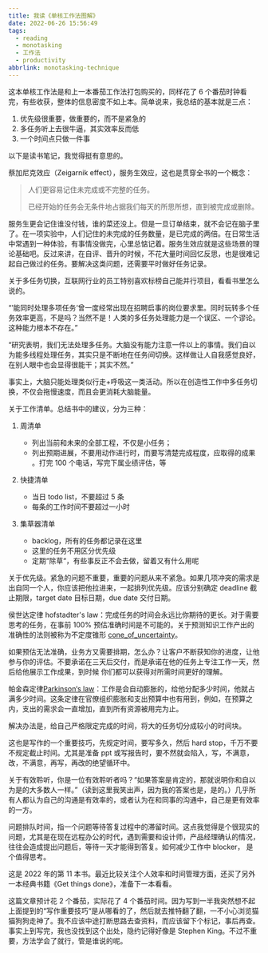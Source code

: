 ```yaml
---
title: 我读《单核工作法图解》
date: 2022-06-26 15:56:49
tags:
  - reading
  - monotasking
  - 工作法
  - productivity
abbrlink: monotasking-technique
---
```


这本单核工作法是和上一本番茄工作法打包购买的，同样花了 6 个番茄时钟看完，有些收获，整体的信息密度不如上本。简单说来，我总结的基本就是三点：

1. 优先级很重要，做重要的，而不是紧急的
2. 多任务听上去很牛逼，其实效率反而低
3. 一个时间点只做一件事

以下是读书笔记，我觉得挺有意思的。

蔡加尼克效应（Zeigarnik effect），服务生效应，这也是贯穿全书的一个概念：

> 人们更容易记住未完成或不完整的任务。
>
> 已经开始的任务会无条件地占据我们每天的所思所想，直到被完成或删除。

服务生更会记住谁没付钱，谁的菜还没上。但是一旦订单结束，就不会记在脑子里了。在一项实验中，人们记住的未完成的任务数量，是已完成的两倍。在日常生活中常遇到一种体验，有事情没做完，心里总惦记着。服务生效应就是这些场景的理论基础吧。反过来讲，在自评、晋升的时候，不花大量时间回忆反思，也是很难记起自己做过的任务。要解决这类问题，还需要平时做好任务记录。

关于多任务切换，互联网行业的员工特别喜欢标榜自己能并行项目，看看书里怎么说的。

“’能同时处理多项任务‘曾一度经常出现在招聘启事的岗位要求里。同时玩转多个任务效率更高，不是吗？当然不是！人类的多任务处理能力是一个误区、一个谬论。这种能力根本不存在。”

“研究表明，我们无法处理多任务。大脑没有能力注意一件以上的事情。我们自以为能多线程处理任务，其实只是不断地在任务间切换。这样做让人自我感觉良好，在别人眼中也会显得很能干；其实不然。”

事实上，大脑只能处理类似行走+呼吸这一类活动。所以在创造性工作中多任务切换，不仅会拖慢速度，而且会更消耗大脑能量。

关于工作清单。总结书中的建议，分为三种：

1. 周清单

   - 列出当前和未来的全部工程，不仅是小任务；
   - 列出预期进展，不要用动作进行时，而要写清楚完成程度，应取得的成果 。打完 100 个电话，写完下属业绩评估，等

2. 快捷清单

   - 当日 todo list，不要超过 5 条
   - 每条的工作时间不要超过一小时

3. 集草器清单
   - backlog，所有的任务都记录在这里
   - 这里的任务不用区分优先级
   - 定期“除草“，有些事反正不会去做，留着又有什么用呢

关于优先级。紧急的问题不重要，重要的问题从来不紧急。如果几项冲突的需求是出自同一个人，你应该把他拉进来，一起排列优先级。应该分别确定 deadline 截止期限，target date 目标日期，due date 交付日期。

侯世达定律 hofstadter's law：完成任务的时间会永远比你期待的更长。对于需要思考的任务，在事前 100% 预估准确时间是不可能的。关于预测知识工作产出的准确性的法则被称为不定度锥形 [cone_of_uncertainty](http://www.agilenutshell.com/cone_of_uncertainty)。

如果预估无法准确，业务方又需要排期，怎么办？让客户不断获知你的进度，让他参与你的评估。不要承诺在三天后交付，而是承诺在他的任务上专注工作一天，然后给他展示工作成果，到时候 你们都可以获得对所需时间更好的理解。

帕金森定律[Parkinson‘s law](https://en.wikipedia.org/wiki/Parkinson%27s_law)：工作是会自动膨胀的，给他分配多少时间，他就占满多少时间。这条定律在官僚组织膨胀和支出预算中也有用到，例如，在预算之内，支出的需求会一直增加，直到所有资源被用完为止。

解决办法是，给自己严格限定完成的时间，将大的任务切分成较小的时间块。

这也是写作的一个重要技巧，先规定时间，要写多久，然后 hard stop，千万不要不规定截止时间。尤其是准备 ppt 或写报告时，要不然就会陷入，写，不满意，改，不满意，再写，再改的绝望循环中。

关于有效聆听，你是一位有效聆听者吗？“如果答案是肯定的，那就说明你和自以为是的大多数人一样。”（读到这里我笑出声，因为我的答案也是，是的。）几乎所有人都认为自己的沟通是有效率的，或者认为在和同事的沟通中，自己是更有效率的一方。

问题排队时间，指一个问题等待答复过程中的滞留时间。这点我觉得是个很现实的问题，尤其是在现在远程办公的时代，遇到需要和设计师，产品经理确认的情况，往往会造成提出问题后，等待一天才能得到答复。如何减少工作中 blocker， 是个值得思考。

这是 2022 年的第 11 本书。最近比较关注个人效率和时间管理方面，还买了另外一本经典书籍《Get things done》，准备下一本看看。

这篇文章预计花 2 个番茄，实际花了 4 个番茄时间。因为写到一半我突然想不起上面提到的“写作重要技巧“是从哪看的了，然后就去推特翻了翻，一不小心浏览猫猫狗狗走神了。我不应该中途打断思路去查资料，而应该留下个标记，事后再查。事实上到写完，我也没找到这个出处，隐约记得好像是 Stephen King。不过不重要，方法学会了就行，管是谁说的呢。
